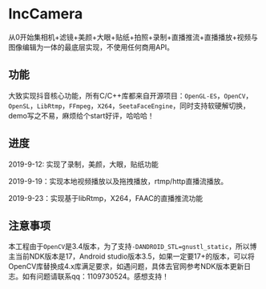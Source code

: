 # IncCamera
从0开始集相机+滤镜+美颜+大眼+贴纸+拍照+录制+直播推流+直播播放+视频与图像编辑为一体的最底层实现，不使用任何商用API。

## 功能
大致实现抖音核心功能，所有C/C++库都来自开源项目：`OpenGL-ES`，`OpenCV`，`OpenSL`，`LibRtmp`，`FFmpeg`，`X264`，`SeetaFaceEngine`，同时支持软硬解切换，demo写之不易，麻烦给个start好评，哈哈哈！

## 进度
2019-9-12: 实现了录制，美颜，大眼，贴纸功能

2019-9-19：实现本地视频播放以及拖拽播放，rtmp/http直播流播放。

2019-9-23：实现基于libRtmp，X264，FAAC的直播推流功能

## 注意事项
本工程由于`OpenCV`是3.4版本，为了支持`-DANDROID_STL=gnustl_static`，所以博主当前NDK版本是17，Android studio版本3.5，如果一定要17+的版本，可以将OpenCV库替换成4.x库满足要求，如遇问题，具体去官网参考NDK版本更新日志。如有问题请联系qq：1109730524。感想支持！
